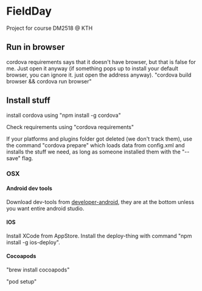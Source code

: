 # FieldDay
Project for course DM2518 @ KTH

## Run in browser
cordova requirements says that it doesn't have browser, but that is false for me. Just open it anyway (if something pops up to install your default browser, you can ignore it. just open the address anyway).
"cordova build browser && cordova run browser"

## Install stuff
install cordova using "npm install -g cordova"

Check requirements using "cordova requirements"

If your platforms and plugins folder got deleted (we don't track them), use the command "cordova prepare" which loads data from config.xml and installs the stuff we need, as long as someone installed them with the "--save" flag.

### OSX
#### Android dev tools
Download dev-tools from [developer-android](https://developer.android.com/studio/index.html), they are at the bottom unless you want entire android studio.

#### IOS
Install XCode from AppStore. Install the deploy-thing with command "npm install -g ios-deploy".

#### Cocoapods
"brew install cocoapods"

"pod setup"